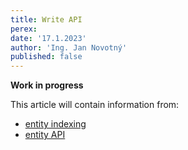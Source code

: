 ```yaml
---
title: Write API
perex:
date: '17.1.2023'
author: 'Ing. Jan Novotný'
published: false
---
```


**Work in progress**

This article will contain information from:

- [entity indexing](https://evitadb.io/research/assignment/index#entity-indexing)
- [entity API](https://evitadb.io/research/assignment/updating/entity_api)